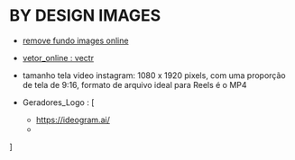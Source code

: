 # BY DESIGN IMAGES

- [remove fundo images online](https://www.remove.bg/upload)

- [vetor_online : vectr ](https://vectr.com/)

- tamanho tela video instagram: 1080 x 1920 pixels, com uma proporção de tela de 9:16, formato de arquivo ideal para Reels é o MP4

- Geradores_Logo : [
  - https://ideogram.ai/
  -
]